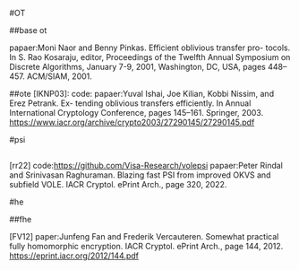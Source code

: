 
#OT

##base ot

[NP01]:
code:https://github.com/emp-toolkit/emp-ot/blob/master/emp-ot/np.h
papaer:Moni Naor and Benny Pinkas. Efficient oblivious transfer pro- tocols. In S. Rao Kosaraju, editor, Proceedings of the Twelfth Annual Symposium on Discrete Algorithms, January 7-9, 2001, Washington, DC, USA, pages 448–457. ACM/SIAM, 2001.

##ote
[IKNP03]:
code:
papaer:Yuval Ishai, Joe Kilian, Kobbi Nissim, and Erez Petrank. Ex- tending oblivious transfers efficiently. In Annual International Cryptology Conference, pages 145–161. Springer, 2003.
https://www.iacr.org/archive/crypto2003/27290145/27290145.pdf

#psi

##

[rr22]
code:https://github.com/Visa-Research/volepsi
papaer:Peter Rindal and Srinivasan Raghuraman. Blazing fast PSI from improved OKVS and subfield VOLE. IACR Cryptol. ePrint Arch., page 320, 2022.


#he

##fhe

[FV12]
paper:Junfeng Fan and Frederik Vercauteren. Somewhat practical fully homomorphic encryption. IACR Cryptol. ePrint Arch., page 144, 2012.
https://eprint.iacr.org/2012/144.pdf
